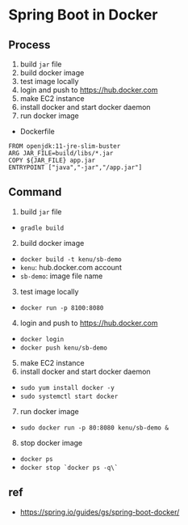# Spring Boot in Docker

## Process
1. build `jar` file
2. build docker image
3. test image locally
4. login and push to https://hub.docker.com
5. make EC2 instance
6. install docker and start docker daemon
7. run docker image

* Dockerfile

```
FROM openjdk:11-jre-slim-buster
ARG JAR_FILE=build/libs/*.jar
COPY ${JAR_FILE} app.jar
ENTRYPOINT ["java","-jar","/app.jar"]
```

## Command
1. build `jar` file
  * `gradle build`
2. build docker image
  * `docker build -t kenu/sb-demo`
  * `kenu`: hub.docker.com account
  * `sb-demo`: image file name
3. test image locally
  * `docker run -p 8100:8080`
4. login and push to https://hub.docker.com
  * `docker login`
  * `docker push kenu/sb-demo`
5. make EC2 instance
6. install docker and start docker daemon
  * `sudo yum install docker -y`
  * `sudo systemctl start docker`
7. run docker image
  * `sudo docker run -p 80:8080 kenu/sb-demo &`
8. stop docker image
  * `docker ps`
  * ``docker stop `docker ps -q\` ``

## ref
* https://spring.io/guides/gs/spring-boot-docker/
